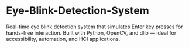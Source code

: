 # Eye-Blink-Detection-System
 Real-time eye blink detection system that simulates Enter key presses for hands-free interaction. Built with Python, OpenCV, and dlib — ideal for accessibility, automation, and HCI applications.
